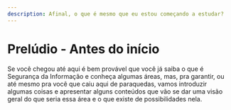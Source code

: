 ```yaml
---
description: Afinal, o que é mesmo que eu estou começando a estudar?
---
```


# Prelúdio - Antes do início

Se você chegou até aqui é bem provável que você já saiba o que é Segurança da Informação e conheça algumas áreas, mas, pra garantir, ou até mesmo pra você que caiu aqui de paraquedas, vamos introduzir algumas coisas e apresentar alguns conteúdos que vão se dar uma visão geral do que seria essa área e o que existe de possibilidades nela.
